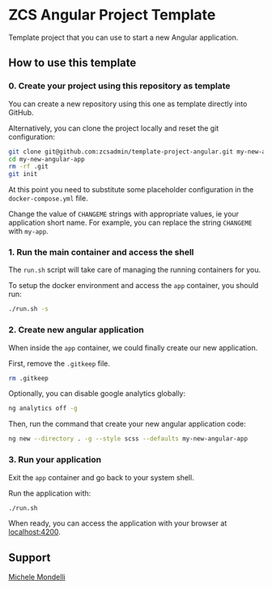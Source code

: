 # ZCS Angular Project Template

Template project that you can use to start a new Angular application.

## How to use this template

### 0. Create your project using this repository as template

You can create a new repository using this one as template directly into GitHub.

Alternatively, you can clone the project locally and reset the git configuration:

```bash
git clone git@github.com:zcsadmin/template-project-angular.git my-new-angular-app
cd my-new-angular-app
rm -rf .git
git init
```

At this point you need to substitute some placeholder configuration in the `docker-compose.yml` file.

Change the value of `CHANGEME` strings with appropriate values, ie your application short name.
For example, you can replace the string `CHANGEME` with `my-app`.

### 1. Run the main container and access the shell

The `run.sh` script will take care of managing the running containers for you.

To setup the docker environment and access the `app` container, you should run:

```bash
./run.sh -s
```

### 2. Create new angular application

When inside the `app` container, we could finally create our new application.

First, remove the `.gitkeep` file.

```bash
rm .gitkeep
```

Optionally, you can disable google analytics globally:

```bash
ng analytics off -g
```

Then, run the command that create your new angular application code:

```bash
ng new --directory . -g --style scss --defaults my-new-angular-app
```

### 3. Run your application

Exit the `app` container and go back to your system shell.

Run the application with:

```bash
./run.sh
```

When ready, you can access the application with your browser at [localhost:4200](http://localhost:4200).

## Support

[Michele Mondelli](mailto:m.mondelli@zcscompany.com)
